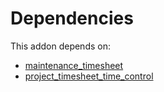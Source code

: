 # Dependencies

This addon depends on:

- [maintenance_timesheet](../../odoo-bringout-oca-maintenance-maintenance_timesheet)
- [project_timesheet_time_control](../../odoo-bringout-oca-project-project_timesheet_time_control)
